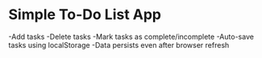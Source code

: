 # Simple To-Do List App

-Add tasks
-Delete tasks
-Mark tasks as complete/incomplete
-Auto-save tasks using localStorage
-Data persists even after browser refresh
